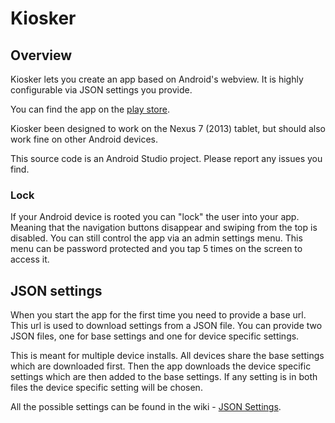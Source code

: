 Kiosker
=======
## Overview
Kiosker lets you create an app based on Android's webview.
It is highly configurable via JSON settings you provide.

You can find the app on the [play store](https://play.google.com/store/apps/details?id=dk.itu.kiosker).

Kiosker been designed to work on the Nexus 7 (2013) tablet, but should also work fine on other Android devices.

This source code is an Android Studio project.
Please report any issues you find.

### Lock
If your Android device is rooted you can "lock" the user into your app.
Meaning that the navigation buttons disappear and swiping from the top is disabled.
You can still control the app via an admin settings menu.
This menu can be password protected and you tap 5 times on the screen to access it.


## JSON settings
When you start the app for the first time you need to provide a base url.
This url is used to download settings from a JSON file.
You can provide two JSON files, one for base settings and one for device specific settings.

This is meant for multiple device installs.
All devices share the base settings which are downloaded first.
Then the app downloads the device specific settings which are then added to the base settings.
If any setting is in both files the device specific setting will be chosen.

All the possible settings can be found in the wiki - [JSON Settings](https://github.com/mofus/Kiosker/wiki/JSON-Settings).